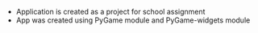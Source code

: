 * Application is created as a project for school assignment
* App was created using PyGame module and PyGame-widgets module
  

